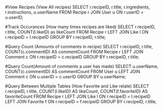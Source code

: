 #View Recipes (View All recipes)
SELECT r.recipeID, r.title, r.ingredients, r.instructions, u.userName
FROM Recipe r
JOIN User u ON r.userID = u.userID;

#Track Occurances (How many times recipes are liked)
SELECT r.recipeID, r.title, COUNT(l.likeID) as likeCount
FROM Recipe r
LEFT JOIN Like l ON r.recipeID = l.recipeID
GROUP BY r.recipeID, r.title;

#Query Count (Amounts of comments in recipe)
SELECT r.recipeID, r.title, COUNT(c.commentID) AS commentCount
FROM Recipe r
LEFT JOIN Comment c ON r.recipeID = c.recipeID
GROUP BY r.recipeID, r.title;

#Query Count(Amount of comments a user has made)
SELECT u.userName, COUNT(c.commentID) AS commentCount
FROM User u
LEFT JOIN Comment c ON u.userID = c.userID
GROUP BY u.userName;

#Query Between Multiple Tables (How Favorite and Like relate)
SELECT r.recipeID, r.title,
  COUNT(l.likeID) AS likeCount,
  COUNT(f.favoriteID) AS favoriteCount
FROM Recipe r
LEFT JOIN Like l ON r.recipeID = l.recipeID
LEFT JOIN Favorite f ON r.recipeID = f.recipeID
GROUP BY r.recipeID, r.title;

